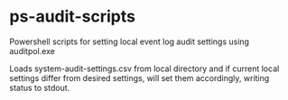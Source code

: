 # ps-audit-scripts
Powershell scripts for setting local event log audit settings using auditpol.exe

Loads system-audit-settings.csv from local directory and if current local settings differ from desired settings, will set them accordingly, writing status to stdout.

